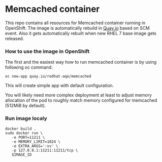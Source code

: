 # Memcached container

This repo contains all resources for Memcached container running in OpenShift.
The image is automatically rebuild in [Quay.io](https://quay.io/repository/redhat-aqe/memcached) based on SCM event.
Also it gets automatically rebuilt when new RHEL 7 base image gets released.

### How to use the image in OpenShift
The first and the easiest way how to run memcached container
is by using following oc command:

```
oc new-app quay.io/redhat-aqe/memcached
```
This will create simple app with default configuration.


You will likely need more complex deployment at least to adjust memory
allocation of the pod to roughly match memory configured
for memcached (512MiB by default).

### Run image localy
```
docker build .
sudo docker run \
   -e PORT=11211 \
   -e MEMORY_LIMIT=1024 \
   -e EXTRA_ARGS='-vv' \
   -p 127.0.0.1:11211:11211/tcp \
   $IMAGE_ID
```
